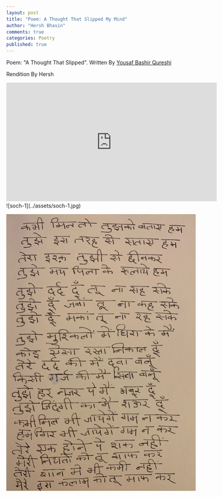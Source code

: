```yaml
---
layout: post
title: "Poem: A Thought That Slipped My Mind"
author: "Hersh Bhasin"
comments: true
categories: Poetry
published: true
---
```

Poem: "A Thought That Slipped".  Written By [Yousaf Bashir Qureshi](https://www.youtube.com/watch?v=z-ocz2ux6BI)

Rendition  By Hersh

<iframe width="560" height="315" src="https://www.youtube.com/embed/EWOjbj9EQtQ" frameborder="0" allow="accelerometer; autoplay; encrypted-media; gyroscope; picture-in-picture" allowfullscreen></iframe>
![soch-1](../assets/soch-1.jpg)

![soch-1](../assets/soch-2.jpg)
